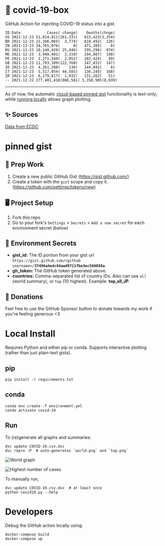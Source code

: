 # 🏥 covid-19-box

GitHub Action for injecting COVID-19 status into a gist.

```
ID Date            Cases( change)    Deaths(chnge)
US 2021-12-23 51,814,811(261,331)   815,423(3,354)
BR 2021-12-23 22,106,065(  3,774)   618,492(  126)
IN 2021-12-23 34,765,976(      0)   471,385(    0)
RU 2021-12-23 10,140,429( 25,446)   295,296(  974)
ME 2021-12-23  3,940,401(  3,319)   294,087(  198)
PE 2021-12-23  2,271,549(  2,052)   202,424(   49)
GB 2021-12-23 11,793,109(122,760)   147,832(  147)
ID 2021-12-23  4,261,208(    136)   144,042(    8)
IT 2021-12-23  5,517,054( 44,585)   136,245(  168)
IR 2021-12-23  6,179,817(  1,932)   131,262(   51)
-- 2021-12-22 277,401,418(886,561) 5,358,985(8,039)
```

---

As of now, the automatic [cloud-based pinned gist](#pinned-gist) functionality is text-only;
while [running locally](#local-install) allows graph plotting.

## ✨ Sources

[Data from ECDC](https://www.ecdc.europa.eu/en/publications-data/download-todays-data-geographic-distribution-covid-19-cases-worldwide)

# pinned gist

## 🎒 Prep Work
1. Create a new public GitHub Gist (https://gist.github.com/)
1. Create a token with the `gist` scope and copy it. (https://github.com/settings/tokens/new)

## 🖥 Project Setup
1. Fork this repo
1. Go to your fork's `Settings` > `Secrets` > `Add a new secret` for each environment secret (below)

## 🤫 Environment Secrets
- **gist_id:** The ID portion from your gist url `https://gist.github.com/<github username>/`**`37496a4e4c84aed9711fbe3ec560888a`**.
- **gh_token:** The GitHub token generated above.
- **countries:** Comma-separated list of country IDs. Also can use `all` (world summary), or `top` (10 highest). Example: **top,all,JP**.

## 💸 Donations

Feel free to use the GitHub Sponsor button to donate towards my work if you're feeling generous <3

# Local Install

Requires Python and either pip or conda. Supports interactive plotting (rather than just plain-text gists).

## pip

```
pip install -r requirements.txt
```

## conda

```
conda env create -f environment.yml
conda activate covid-19
```

## Run

To (re)generate all graphs and summaries:

```
dvc update COVID-19.csv.dvc
dvc repro -P  # auto-generates `world.png` and `top.png`
```

![World graph](world.png)

![Highest number of cases](top.png)

To manually run,

```
dvc update COVID-19.csv.dvc  # at least once
python covid19.py --help
```

# Developers

Debug the GitHub action locally using:

```
docker-compose build
docker-compose up
```
